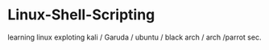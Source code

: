 # Linux-Shell-Scripting
learning linux 
exploting kali / Garuda / ubuntu / black arch / arch /parrot sec.

